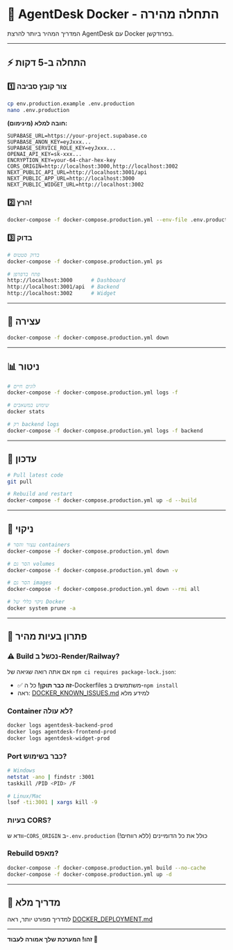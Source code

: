 # 🚀 AgentDesk Docker - התחלה מהירה

המדריך המהיר ביותר להרצת AgentDesk עם Docker בפרודקשן.

---

## ⚡ התחלה ב-5 דקות

### 1️⃣ צור קובץ סביבה

```bash
cp env.production.example .env.production
nano .env.production
```

**חובה למלא (מינימום):**
```env
SUPABASE_URL=https://your-project.supabase.co
SUPABASE_ANON_KEY=eyJxxx...
SUPABASE_SERVICE_ROLE_KEY=eyJxxx...
OPENAI_API_KEY=sk-xxx...
ENCRYPTION_KEY=your-64-char-hex-key
CORS_ORIGIN=http://localhost:3000,http://localhost:3002
NEXT_PUBLIC_API_URL=http://localhost:3001/api
NEXT_PUBLIC_APP_URL=http://localhost:3000
NEXT_PUBLIC_WIDGET_URL=http://localhost:3002
```

### 2️⃣ הרץ!

```bash
docker-compose -f docker-compose.production.yml --env-file .env.production up -d
```

### 3️⃣ בדוק

```bash
# בדוק סטטוס
docker-compose -f docker-compose.production.yml ps

# פתח בדפדפן
http://localhost:3000      # Dashboard
http://localhost:3001/api  # Backend
http://localhost:3002      # Widget
```

---

## 🛑 עצירה

```bash
docker-compose -f docker-compose.production.yml down
```

---

## 📊 ניטור

```bash
# לוגים חיים
docker-compose -f docker-compose.production.yml logs -f

# שימוש במשאבים
docker stats

# רק backend logs
docker-compose -f docker-compose.production.yml logs -f backend
```

---

## 🔄 עדכון

```bash
# Pull latest code
git pull

# Rebuild and restart
docker-compose -f docker-compose.production.yml up -d --build
```

---

## 🧹 ניקוי

```bash
# עצור והסר containers
docker-compose -f docker-compose.production.yml down

# הסר גם volumes
docker-compose -f docker-compose.production.yml down -v

# הסר גם images
docker-compose -f docker-compose.production.yml down --rmi all

# ניקוי כללי של Docker
docker system prune -a
```

---

## 🐛 פתרון בעיות מהיר

### ⚠️ Build נכשל ב-Render/Railway?
אם אתה רואה שגיאה של `npm ci requires package-lock.json`:
- ✅ **זה כבר תוקן!** כל ה-Dockerfiles משתמשים ב-`npm install`
- ראה: [DOCKER_KNOWN_ISSUES.md](./DOCKER_KNOWN_ISSUES.md) למידע מלא

### Container לא עולה?
```bash
docker logs agentdesk-backend-prod
docker logs agentdesk-frontend-prod
docker logs agentdesk-widget-prod
```

### Port כבר בשימוש?
```bash
# Windows
netstat -ano | findstr :3001
taskkill /PID <PID> /F

# Linux/Mac
lsof -ti:3001 | xargs kill -9
```

### בעיות CORS?
וודא ש-`CORS_ORIGIN` ב-`.env.production` כולל את כל הדומיינים (ללא רווחים!)

### Rebuild מאפס?
```bash
docker-compose -f docker-compose.production.yml build --no-cache
docker-compose -f docker-compose.production.yml up -d
```

---

## 📖 מדריך מלא

למדריך מפורט יותר, ראה [DOCKER_DEPLOYMENT.md](./DOCKER_DEPLOYMENT.md)

---

**זהו! המערכת שלך אמורה לעבוד 🎉**

